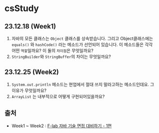 # csStudy

## 23.12.18 (Week1)
1. 자바의 모든 클래스는 `Object` 클래스를 상속받습니다. 그리고 Object클래스에는 `equals()` 와 `hashCode()` 라는 메소드가 선언되어 있습니다. 이 메소드들은 각각 어떤 `역할`일까요? 이 둘의 `차이점`은 무엇일까요?
2. `StringBuilder`와 `StringBuffer`의 차이는 무엇일까요?

## 23.12.25 (Week2)
1. `System.out.println` 메소드는 현업에서 절대 쓰지 말라고하는 메소드인데요. 그 이유가 무엇일까요?
2. `ArrayList` 는 내부적으로 어떻게 구현되어있을까요?

## 출처
- Week1 ~ Week2 : [F-lab 자바 기술 면접 대비하기 - 1편](https://f-lab.kr/blog/java-backend-interview-1)
